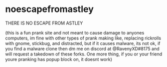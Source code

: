# noescapefromastley
THERE IS NO ESCAPE FROM ASTLEY



(this is a fun prank site and not meant to cause damage to anyones computers, im fine with other types of prank making like, replacing rickrolls with gnome, stickbug, and distracted, but if it causes malware, its not ok, if you find a malware clone then dm me on discord at @RavenyXD#8175 and will request a takedown of these forks. One more thing, if you or your friend youre pranking has popup block on, it doesnt work)
